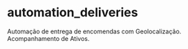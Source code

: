 # automation_deliveries
Automação de entrega de encomendas com Geolocalização.
Acompanhamento de Ativos.
